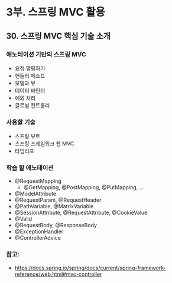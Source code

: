 # 3부. 스프링 MVC 활용
## 30. 스프링 MVC 핵심 기술 소개
### 애노테이션 기반의 스프링 MVC
 * 요청 맵핑하기
 * 핸들러 메소드
 * 모델과 뷰
 * 데이터 바인더
 * 예외 처리
 * 글로벌 컨트롤러

### 사용할 기술
 * 스프링 부트
 * 스프링 프레임워크 웹 MVC
 * 타임리프

### 학습 할 애노테이션
 * @RequestMapping
   * @GetMapping, @PostMapping, @PutMapping, ...
 * @ModelAttribute
 * @RequestParam, @RequestHeader
 * @PathVariable, @MatrixVariable
 * @SessionAttribute, @RequestAttribute, @CookieValue
 * @Valid
 * @RequestBody, @ResponseBody
 * @ExceptionHandler
 * @ControllerAdvice

### 참고:
 * https://docs.spring.io/spring/docs/current/spring-framework-reference/web.html#mvc-controller
